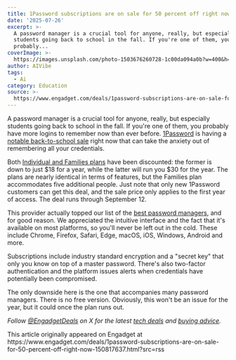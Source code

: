 ```yaml
---
title: 1Password subscriptions are on sale for 50 percent off right now
date: '2025-07-26'
excerpt: >-
  A password manager is a crucial tool for anyone, really, but especially
  students going back to school in the fall. If you're one of them, you
  probably...
coverImage: >-
  https://images.unsplash.com/photo-1503676260728-1c00da094a0b?w=400&h=200&fit=crop&auto=format
author: AIVibe
tags:
  - Ai
category: Education
source: >-
  https://www.engadget.com/deals/1password-subscriptions-are-on-sale-for-50-percent-off-right-now-150817637.html?src=rss
---
```

<p>A password manager is a crucial tool for anyone, really, but especially students going back to school in the fall. If you're one of them, you probably have more logins to remember now than ever before. <a data-i13n="elm:affiliate_link;sellerN:1Password;elmt:;cpos:1;pos:1" href="https://shopping.yahoo.com/rdlw?merchantId=29d07367-7ffa-4e05-9a7f-c1dd19430630&amp;siteId=us-engadget&amp;pageId=1p-autolink&amp;contentUuid=196ae9b5-c015-4d92-b868-1e632362951b&amp;featureId=text-link&amp;merchantName=1Password&amp;linkText=1Password&amp;custData=eyJzb3VyY2VOYW1lIjoiV2ViLURlc2t0b3AtVmVyaXpvbiIsImxhbmRpbmdVcmwiOiJodHRwczovLzFwYXNzd29yZC5jb20vcHJvbW8vcGFzc3dvcmQtbWFuYWdlci1mb3Itc3R1ZGVudHMiLCJjb250ZW50VXVpZCI6IjE5NmFlOWI1LWMwMTUtNGQ5Mi1iODY4LTFlNjMyMzYyOTUxYiIsIm9yaWdpbmFsVXJsIjoiaHR0cHM6Ly8xcGFzc3dvcmQuY29tL3Byb21vL3Bhc3N3b3JkLW1hbmFnZXItZm9yLXN0dWRlbnRzIn0&amp;signature=AQAAAfxPYnft8SBc8nIxahnOu37umn7db9v2bFoKHNxN1bVk&amp;gcReferrer=https%3A%2F%2F1password.com%2Fpromo%2Fpassword-manager-for-students" class="rapid-with-clickid" data-original-link="https://1password.com/promo/password-manager-for-students">1Password</a> is having a <a data-i13n="elm:affiliate_link;sellerN:1Password;elmt:;cpos:2;pos:1" href="https://shopping.yahoo.com/rdlw?merchantId=29d07367-7ffa-4e05-9a7f-c1dd19430630&amp;siteId=us-engadget&amp;pageId=1p-autolink&amp;contentUuid=196ae9b5-c015-4d92-b868-1e632362951b&amp;featureId=text-link&amp;merchantName=1Password&amp;linkText=notable+back-to-school+sale&amp;custData=eyJzb3VyY2VOYW1lIjoiV2ViLURlc2t0b3AtVmVyaXpvbiIsImxhbmRpbmdVcmwiOiJodHRwczovLzFwYXNzd29yZC5jb20vcHJvbW8vcGFzc3dvcmQtbWFuYWdlci1mb3Itc3R1ZGVudHMiLCJjb250ZW50VXVpZCI6IjE5NmFlOWI1LWMwMTUtNGQ5Mi1iODY4LTFlNjMyMzYyOTUxYiIsIm9yaWdpbmFsVXJsIjoiaHR0cHM6Ly8xcGFzc3dvcmQuY29tL3Byb21vL3Bhc3N3b3JkLW1hbmFnZXItZm9yLXN0dWRlbnRzIn0&amp;signature=AQAAAfxPYnft8SBc8nIxahnOu37umn7db9v2bFoKHNxN1bVk&amp;gcReferrer=https%3A%2F%2F1password.com%2Fpromo%2Fpassword-manager-for-students" class="rapid-with-clickid" data-original-link="https://1password.com/promo/password-manager-for-students">notable back-to-school sale</a> right now that can take the anxiety out of remembering all your credentials.</p> 
<p>Both <a data-i13n="elm:affiliate_link;sellerN:1Password;elmt:;cpos:3;pos:1" href="https://shopping.yahoo.com/rdlw?merchantId=29d07367-7ffa-4e05-9a7f-c1dd19430630&amp;siteId=us-engadget&amp;pageId=1p-autolink&amp;contentUuid=196ae9b5-c015-4d92-b868-1e632362951b&amp;featureId=text-link&amp;merchantName=1Password&amp;linkText=Individual+and+Families+plans&amp;custData=eyJzb3VyY2VOYW1lIjoiV2ViLURlc2t0b3AtVmVyaXpvbiIsImxhbmRpbmdVcmwiOiJodHRwczovLzFwYXNzd29yZC5jb20vcHJvbW8vcGFzc3dvcmQtbWFuYWdlci1mb3Itc3R1ZGVudHMiLCJjb250ZW50VXVpZCI6IjE5NmFlOWI1LWMwMTUtNGQ5Mi1iODY4LTFlNjMyMzYyOTUxYiIsIm9yaWdpbmFsVXJsIjoiaHR0cHM6Ly8xcGFzc3dvcmQuY29tL3Byb21vL3Bhc3N3b3JkLW1hbmFnZXItZm9yLXN0dWRlbnRzIn0&amp;signature=AQAAAfxPYnft8SBc8nIxahnOu37umn7db9v2bFoKHNxN1bVk&amp;gcReferrer=https%3A%2F%2F1password.com%2Fpromo%2Fpassword-manager-for-students" class="rapid-with-clickid" data-original-link="https://1password.com/promo/password-manager-for-students">Individual and Families plans</a> have been discounted: the former is down to just $18 for a year, while the latter will run you $30 for the year. The plans are nearly identical in terms of features, but the Families plan accommodates five additional people. Just note that only new 1Password customers can get this deal, and the sale price only applies to the first year of access. The deal runs through September 12.</p> <span id="end-legacy-contents"></span> 
<p> <core-commerce id="5f0785972453445e8267b8ce9c1fc5fc" data-type="product-list" data-original-url="https://1password.com/promo/password-manager-for-students"></core-commerce></p> 
<p>This provider actually topped our list of the <a data-i13n="cpos:4;pos:1" href="https://www.engadget.com/cybersecurity/best-password-manager-134639599.html">best password managers</a>, and for good reason. We appreciated the intuitive interface and the fact that it's available on most platforms, so you'll never be left out in the cold. These include Chrome, Firefox, Safari, Edge, macOS, iOS, Windows, Android and more.</p> 
<p>Subscriptions include industry standard encryption and a "secret key" that only you know on top of a master password. There's also two-factor authentication and the platform issues alerts when credentials have potentially been compromised.</p> 
<p>The only downside here is the one that accompanies many password managers. There is no free version. Obviously, this won't be an issue for the year, but it could once the plan runs out.</p> 
<p><em>Follow </em><a data-i13n="cpos:5;pos:1" href="https://twitter.com/EngadgetDeals"><em>@EngadgetDeals</em></a><em> on X for the latest </em><a data-i13n="cpos:6;pos:1" href="https://www.engadget.com/deals/"><em>tech deals</em></a><em> and </em><a data-i13n="cpos:7;pos:1" href="https://www.engadget.com/best-tech/"><em>buying advice</em></a><em>.</em></p>This article originally appeared on Engadget at https://www.engadget.com/deals/1password-subscriptions-are-on-sale-for-50-percent-off-right-now-150817637.html?src=rss
